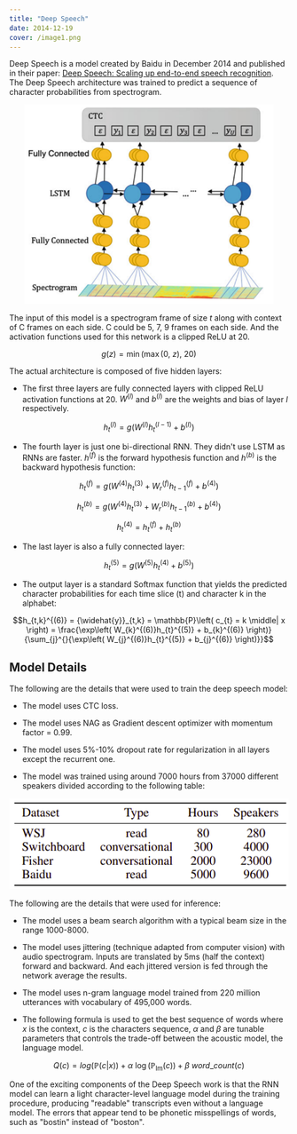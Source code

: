 ```yaml
---
title: "Deep Speech"
date: 2014-12-19
cover: /image1.png
---
```


Deep Speech is a model created by Baidu in December 2014 and published
in their paper: [Deep Speech: Scaling up end-to-end speech
recognition](https://arxiv.org/pdf/1412.5567.pdf). The Deep Speech
architecture was trained to predict a sequence of character
probabilities from spectrogram.

<div align="center">
    <img src="media/deep_speech/image1.png" width=450>
</div>

The input of this model is a spectrogram frame of size $t$ along with
context of C frames on each side. C could be 5, 7, 9 frames on each
side. And the activation functions used for this network is a clipped
ReLU at 20.

$$g(z) = \min\left( \max\left( 0,\ z \right),\ 20 \right)$$

The actual architecture is composed of five hidden layers:

-   The first three layers are fully connected layers with clipped ReLU
    activation functions at 20. $W^{(l)}$ and $b^{(l)}$ are the
    weights and bias of layer $l$ respectively.

$${h_{t}}^{(l)} = g\left( W^{(l)}{h_{t}}^{(l - 1)} + b^{(l)} \right)$$

-   The fourth layer is just one bi-directional RNN. They didn't use
    LSTM as RNNs are faster. $h^{(f)}$ is the forward hypothesis
    function and $h^{(b)}$ is the backward hypothesis function:

$$h_{t}^{(f)} = g\left( W^{(4)}h_{t}^{(3)} + W_{r}^{(f)}h_{t - 1}^{(f)} + b^{(4)} \right)$$

$$h_{t}^{(b)} = g\left( W^{(4)}h_{t}^{(3)} + W_{r}^{(b)}h_{t - 1}^{(b)} + b^{(4)} \right)$$

$$h_{t}^{(4)} = h_{t}^{(f)} + h_{t}^{(b)}$$

-   The last layer is also a fully connected layer:

$${h_{t}}^{(5)} = g\left( W^{(5)}{h_{t}}^{(4)} + b^{(5)} \right)$$

-   The output layer is a standard Softmax function that yields the
    predicted character probabilities for each time slice (t) and
    character k in the alphabet:

$$h_{t,k}^{(6)} = {\widehat{y}}_{t,k} = \mathbb{P}\left( c_{t} = k \middle| x \right) = \frac{\exp\left( W_{k}^{(6)}h_{t}^{(5)} + b_{k}^{(6)} \right)}{\sum_{j}^{}{\exp\left( W_{j}^{(6)}h_{t}^{(5)} + b_{j}^{(6)} \right)}}$$

Model Details
-------------

The following are the details that were used to train the deep speech
model:

-   The model uses CTC loss.

-   The model uses NAG as Gradient descent optimizer with momentum factor = 0.99.

-   The model uses 5%-10% dropout rate for regularization in all layers
    except the recurrent one.

-   The model was trained using around 7000 hours from 37000 different
    speakers divided according to the following table:

<div align="center">
    <img src="media/deep_speech/image2.png" width=750>
</div>

The following are the details that were used for inference:

-   The model uses a beam search algorithm with a typical beam size in
    the range 1000-8000.

-   The model uses jittering (technique adapted from computer vision)
    with audio spectrogram. Inputs are translated by 5ms (half the
    context) forward and backward. And each jittered version is fed
    through the network average the results.

-   The model uses n-gram language model trained from 220 million
    utterances with vocabulary of 495,000 words.

-   The following formula is used to get the best sequence of words
    where $x$ is the context, $c$ is the characters sequence, $\alpha$
    and $\beta$ are tunable parameters that controls the trade-off
    between the acoustic model, the language model.

$$Q(c) = log\left( \mathbb{P}\left( c \middle| x \right) \right) + \alpha\ \log\left( \mathbb{P}_{\text{lm}}(c) \right) + \beta\ word\_ count(c)$$

One of the exciting components of the Deep Speech work is that the RNN
model can learn a light character-level language model during the
training procedure, producing "readable" transcripts even without a
language model. The errors that appear tend to be phonetic misspellings
of words, such as "bostin" instead of "boston".
